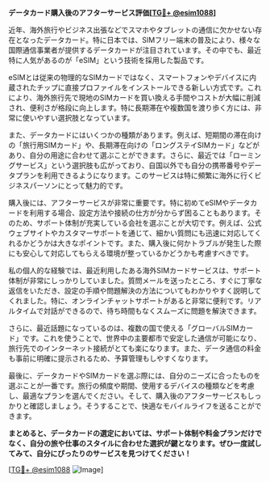 **データカード購入後のアフターサービス評価[[TG💪+ @esim1088](https://t.me/s/esim1088)]**

近年、海外旅行やビジネス出張などでスマホやタブレットの通信に欠かせない存在となったデータカード。特に日本では、SIMフリー端末の普及により、様々な国際通信事業者が提供するデータカードが注目されています。その中でも、最近特に人気があるのが「eSIM」という技術を採用した製品です。

eSIMとは従来の物理的なSIMカードではなく、スマートフォンやデバイスに内蔵されたチップに直接プロファイルをインストールできる新しい方式です。これにより、海外旅行先で現地のSIMカードを買い換える手間やコストが大幅に削減され、便利さが格段に向上します。特に長期滞在や複数国を渡り歩く方には、非常に使いやすい選択肢となっています。

また、データカードにはいくつかの種類があります。例えば、短期間の滞在向けの「旅行用SIMカード」や、長期滞在向けの「ロングステイSIMカード」などがあり、自分の用途に合わせて選ぶことができます。さらに、最近では「ローミングサービス」という選択肢も広がっており、自国以外でも自分の携帯番号やデータプランを利用できるようになります。このサービスは特に頻繁に海外に行くビジネスパーソンにとって魅力的です。

購入後には、アフターサービスが非常に重要です。特に初めてeSIMやデータカードを利用する場合、設定方法や接続の仕方が分からず困ることもあります。そのため、サポート体制が充実している会社を選ぶことが大切です。例えば、公式ウェブサイトやカスタマーサポートを通じて、細かい質問にも迅速に対応してくれるかどうかは大きなポイントです。また、購入後に何かトラブルが発生した際にも安心して対応してもらえる環境が整っているかどうかも考慮すべきです。

私の個人的な経験では、最近利用したある海外SIMカードサービスは、サポート体制が非常にしっかりしていました。質問メールを送ったところ、すぐに丁寧な返信をいただき、設定の手順や問題解決の方法についてもわかりやすく説明してくれました。特に、オンラインチャットサポートがあると非常に便利です。リアルタイムで対話ができるので、待ち時間もなくスムーズに問題を解決できます。

さらに、最近話題になっているのは、複数の国で使える「グローバルSIMカード」です。これを使うことで、世界中の主要都市で安定した通信が可能になり、旅行先でのインターネット接続がとても楽になります。また、データ通信の料金も事前に明確に提示されるため、予算管理もしやすくなります。

最後に、データカードやSIMカードを選ぶ際には、自分のニーズに合ったものを選ぶことが一番です。旅行の頻度や期間、使用するデバイスの種類などを考慮し、最適なプランを選んでください。そして、購入後のアフターサービスもしっかりと確認しましょう。そうすることで、快適なモバイルライフを送ることができます。

**まとめると、データカードの選定においては、サポート体制や料金プランだけでなく、自分の旅や仕事のスタイルに合わせた選択が鍵となります。ぜひ一度試してみて、自分にぴったりのサービスを見つけてください！**

[[TG💪+ @esim1088](https://t.me/s/esim1088) ![Image](https://i.postimg.cc/Y0z9fWf4/image.png)]